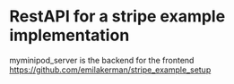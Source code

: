 # RestAPI for a stripe example implementation

myminipod_server is the backend for the frontend https://github.com/emilakerman/stripe_example_setup